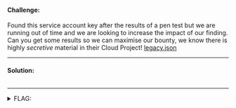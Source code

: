 #### Challenge:

Found this service account key after the results of a pen test but we are running out of time and we are looking to increase the impact of our finding. Can you get some results so we can maximise our bounty, we know there is highly *secretive* material in their Cloud Project! [legacy.json](./legacy.json ":ignore")

---

#### Solution:

```bash
```

---

<details><summary>FLAG:</summary>

```
DUCTF{its_time_to_clean_up_your_service_account_permissions!}
```

</details>
<br/>
